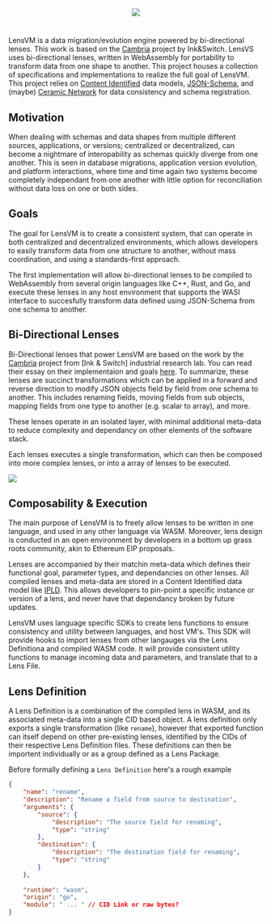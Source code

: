 <p align="center">
<img src="https://i.imgur.com/u29eC7t.png">
</p>

#
LensVM is a data migration/evolution engine powered by bi-directional lenses. This work is based on the [Cambria]() project by Ink&Switch. LensVS uses bi-directional lenses, written in WebAssembly for portability to transform data from one shape to another. This project houses a collection of specifications and implementations to realize the full goal of LensVM. This project relies on [Content Identified]() data models, [JSON-Schema](), and (maybe) [Ceramic Network]() for data consistency and schema registration.

## Motivation
When dealing with schemas and data shapes from multiple different sources, applications, or versions; centralized or decentralized, can become a nightmare of interopability as schemas quickly diverge from one another. This is seen in database migrations, application version evolution, and platform interactions, where time and time again two systems become completely independant from one another with little option for reconciliation without data loss on one or both sides.

## Goals
The goal for LensVM is to create a consistent system, that can operate in both centralized and decentralized environments, which allows developers to easily transform data from one structure to another, without mass coordination, and using a standards-first approach. 

The first implementation will allow bi-directional lenses to be compiled to WebAssembly from several origin languages like C++, Rust, and Go, and execute these lenses in any host environment that supports the WASI interface to succesfully transform data defined using JSON-Schema from one schema to another.

## Bi-Directional Lenses
Bi-Directional lenses that power LensVM are based on the work by the [Cambria]() project from [Ink & Switch] industrial research lab. You can read their essay on their implementaion and goals [here](). To summarize, these lenses are succinct transformations which can be applied in a forward and reverse direction to modify JSON objects field by field from one schema to another. This includes renaming fields, moving fields from sub objects, mapping fields from one type to another (e.g. scalar to array), and more.

These lenses operate in an isolated layer, with minimal additional meta-data to reduce complexity and dependancy on other elements of the software stack. 

Each lenses executes a single transformation, which can then be composed into more complex lenses, or into a array of lenses to be executed.

![](https://i.imgur.com/wbhKoLx.png)

## Composability & Execution
The main purpose of LensVM is to freely allow lenses to be written in one language, and used in any other language via WASM. Moreover, lens design is conducted in an open environment by developers in a bottom up grass roots community, akin to Ethereum EIP proposals. 

Lenses are accompanied by their matchin meta-data which defines their functional goal, parameter types, and dependancies on other lenses. All compiled lenses and meta-data are stored in a Content Identified data model like [IPLD](). This allows developers to pin-point a specific instance or version of a lens, and never have that dependancy broken by future updates.

LensVM uses language specific SDKs to create lens functions to ensure consistency and utility between languages, and host VM's. This SDK will provide hooks to import lenses from other langauges via the Lens Definitiona and compiled WASM code. It will provide consistent utility functions to manage incoming data and parameters, and translate that to a Lens File.

## Lens Definition
A Lens Definition is a combination of the compiled lens in WASM, and its associated meta-data into a single CID based object. A lens definition only exports a single transformation (like `rename`), however that exported function can itself depend on other pre-existing lenses, identified by the CIDs of their respective Lens Definition files. These definitions can then be importent individually or as a group defined as a Lens Package.

Before formally defining a `Lens Definition` here's a rough example

```json
{
    "name": "rename",
    "description": "Rename a field from source to destination",
    "arguments": {
        "source": {
            "description": "The source field for renaming",
            "type": "string"
        },
        "destination": {
            "description": "The destination field for renaming",
            "type": "string"
        }
    },
    
    "runtime": "wasm",
    "origin": "go",
    "module": " ... " // CID Link or raw bytes?
}   
```